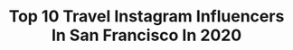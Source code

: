 ---
title: Top 10 Travel Instagram Influencers In San Francisco In 2020
description: >-
  Find top travel Instagram influencers in San Francisco in 2020. Most popular hashtags: #travel #mothersday #sanfrancisco #adventure.
platform: Instagram
profiles:
  - username: "twenty_onestudios"
    fullname: >-
      Twenty One Studios
    location: "United States"
    followers: 3550
    engagement: 2695
    commentsToLikes: 0.018413
    id: ckaouygaq2d020i7836mm9qbs
    verified: false
    hashtags: "#moodyapertures, #agameoftone, #stayandwander, #nightphotographer"
  - username: "joseph.lucido"
    fullname: >-
      Joseph Lucido
    location: "United States"
    followers: 256622
    engagement: 158
    commentsToLikes: 0.011694
    id: ck6ttqx4tc3m20j71iv2e92y4
    verified: false
    hashtags: "#quarantine, #spain, #ad, #tbt"
  - username: "angelaryan03"
    fullname: >-
      Angela
    location: "United States"
    followers: 16125
    engagement: 504
    commentsToLikes: 0.062355
    id: ck6uda76ujxlw0j71b9ajhca3
    verified: false
    hashtags: "#siblinglove, #positiveenergy, #hopeful, #summer"
  - username: "davvealcaraz"
    fullname: >-
      D A V I D
    location: "United States"
    followers: 21753
    engagement: 666
    commentsToLikes: 0.111339
    id: ck0tuxb15933f0i194u8vpel7
    verified: false
    hashtags: "#stayandwander, #earthpix, #artvisuals, #voyage"
  - username: "stella.rose"
    fullname: >-
      Stella Rose ⋒
    location: "United States"
    followers: 10636
    engagement: 617
    commentsToLikes: 0.030201
    id: ck5hocc83pbem0i114dt7y4us
    verified: false
    hashtags: "#outsidelands2019, #worldphotographyday, #streettoskychi, #organicallyme"
  - username: "dannydong"
    fullname: >-
      Top 10 Wedding Photographer
    location: "United States"
    followers: 28710
    engagement: 187
    commentsToLikes: 0.008775
    id: ck5hs9rkxw8690i11zb4jz0r5
    verified: false
    hashtags: "#aubergedusoleil, #aubergewedding, #weddingalbums, #finao"
  - username: "paige_tingey"
    fullname: >-
      Paige Tingey
    location: "United States"
    followers: 35933
    engagement: 1018
    commentsToLikes: 0.066066
    id: ck0tzzhrzs4x50i19852151p9
    verified: false
    hashtags: "#experienceutah, #monumentvalley, #special, #visitarizona"
  - username: "in.her.wardrobe"
    fullname: >-
      Meghna Govindaraju
    location: "United States"
    followers: 19211
    engagement: 136
    commentsToLikes: 0.129976
    id: ck15uoo75o6kx0i19hy3nk7iu
    verified: false
    hashtags: "#jaipurdiaries, #passthebrush, #coordset, #italyblogger"
  - username: "sanfranciscoworld"
    fullname: >-
      SAN FRANCISCO|Travel community
    location: "United States"
    followers: 215162
    engagement: 246
    commentsToLikes: 0.009058
    id: ck0tyernfmi9y0i19spfocz5j
    verified: false
    hashtags: ""
  - username: "nehaltenany"
    fullname: >-
      Nehal Tenany
    location: "United States"
    followers: 10921
    engagement: 1199
    commentsToLikes: 0.112602
    id: ck5zih6f1fp060i14t0tos3b1
    verified: false
    hashtags: "#bridalwear, #fashiondaily, #styleblog, #sweaterweather"
---